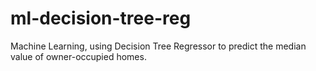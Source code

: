 # ml-decision-tree-reg
Machine Learning, using Decision Tree Regressor to predict the median value of owner-occupied homes.
